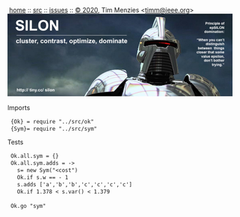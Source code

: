 <a name=top></a><p>       
&nbsp;[home](https://git.io/silon) ::
[src](https://github.com/timm/silon/raw/master/src) ::
[issues](https://git.io/silon) ::
<a href="https://github.com/timm/silon/raw/master/raw/master/LICENSE.md">&copy; 2020</a>,
Tim Menzies
<<a href="mailto:timm@ieee.org">timm&commat;ieee.org</a>>
<br>
[<img width=900 src="https://github.com/timm/silon/raw/master/etc/img/banner.jpg">](https://git.io/silon)<br>


Imports

     {Ok} = require "../src/ok"
     {Sym}= require "../src/sym"
  
Tests

     Ok.all.sym = {}
     Ok.all.sym.adds = ->
       s= new Sym("<cost")
       Ok.if s.w == - 1
       s.adds ['a','b','b','c','c','c','c']
       Ok.if 1.378 < s.var() < 1.379

     Ok.go "sym"
